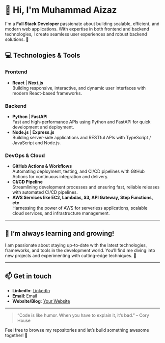 # 👋 Hi, I'm Muhammad Aizaz

I'm a **Full Stack Developer** passionate about building scalable, efficient, and modern web applications. With expertise in both frontend and backend technologies, I create seamless user experiences and robust backend solutions. 🚀

## 💻 Technologies & Tools

### Frontend
- **React** | **Next.js**  
  Building responsive, interactive, and dynamic user interfaces with modern React-based frameworks.

### Backend
- **Python** | **FastAPI**  
  Fast and high-performance APIs using Python and FastAPI for quick development and deployment.
- **Node.js** | **Express.js**  
  Building server-side applications and RESTful APIs with TypeScript / JavaScript and Node.js.

### DevOps & Cloud
- **GitHub Actions & Workflows**  
  Automating deployment, testing, and CI/CD pipelines with GitHub Actions for continuous integration and delivery.
- **CI/CD Pipeline**  
  Streamlining development processes and ensuring fast, reliable releases with automated CI/CD pipelines.
- **AWS Services like EC2, Lambdas, S3, API Gateway, Step Functions, etc**  
  Harnessing the power of AWS for serverless applications, scalable cloud services, and infrastructure management.


---

## 🌱 I’m always learning and growing!
I am passionate about staying up-to-date with the latest technologies, frameworks, and tools in the development world. You’ll find me diving into new projects and experimenting with cutting-edge techniques. 🚀

---

## 📫 Get in touch
- **LinkedIn**: [LinkedIn](https://www.linkedin.com/in/muhammad-aizaz-ansab44/)
- **Email**: [Email](mailto:muhammad.aizaz0900.com)
- **Website/Blog**: [Your Website](https://yourwebsite.com)

---

> “Code is like humor. When you have to explain it, it’s bad.” – Cory House

Feel free to browse my repositories and let’s build something awesome together! 🚀
